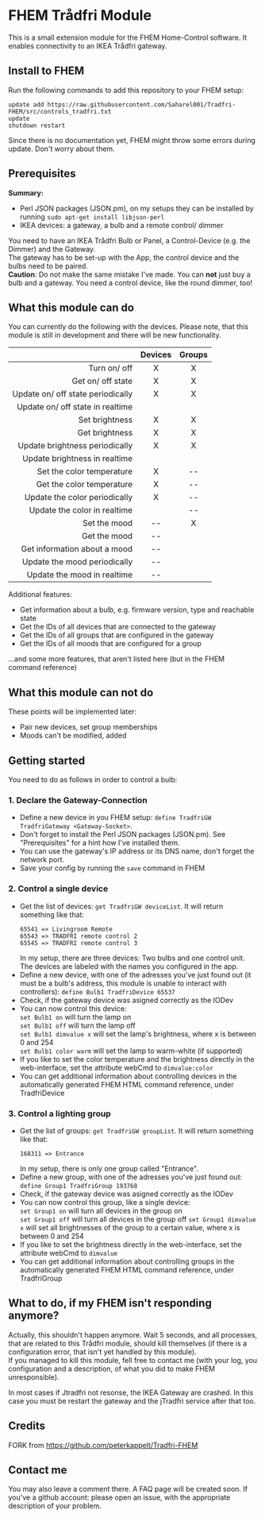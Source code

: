 # FHEM Trådfri Module

This is a small extension module for the FHEM Home-Control software. It enables connectivity to an IKEA Trådfri gateway.

## Install to FHEM
Run the following commands to add this repository to your FHEM setup:
```
update add https://raw.githubusercontent.com/Saharel001/Tradfri-FHEM/src/controls_tradfri.txt
update
shutdown restart
```

Since there is no documentation yet, FHEM might throw some errors during update. Don't worry about them.

## Prerequisites

**Summary:**
* Perl JSON packages (JSON.pm), on my setups they can be installed by running `sudo apt-get install libjson-perl`
* IKEA devices: a gateway, a bulb and a remote control/ dimmer

You need to have an IKEA Trådfri Bulb or Panel, a Control-Device (e.g. the Dimmer) and the Gateway.  
The gateway has to be set-up with the App, the control device and the bulbs need to be paired.  
__Caution__: Do not make the same mistake I've made. You can __not__ just buy a bulb and a gateway. You need a control device, like the round dimmer, too!

## What this module can do

You can currently do the following with the devices.
Please note, that this module is still in development and there will be new functionality.  

|  | Devices | Groups |  
| ---:|:---:|:---:|  
| Turn on/ off | X | X |  
| Get on/ off state | X | X |
| Update on/ off state periodically | X | X |
| Update on/ off state in realtime |||
| Set brightness | X | X |
| Get brightness | X | X |
| Update brightness periodically | X | X |
| Update brightness in realtime |||
| Set the color temperature | X |--|
| Get the color temperature | X |--|
| Update the color periodically | X |--|
| Update the color in realtime ||--|
| Set the mood |--|X|
| Get the mood |--||
| Get information about a mood |--||
| Update the mood periodically |--||
| Update the mood in realtime |--||

Additional features:
* Get information about a bulb, e.g. firmware version, type and reachable state
* Get the IDs of all devices that are connected to the gateway
* Get the IDs of all groups that are configured in the gateway
* Get the IDs of all moods that are configured for a group

...and some more features, that aren't listed here (but in the FHEM command reference)
## What this module can not do
These points will be implemented later:
* Pair new devices, set group memberships
* Moods can't be modified, added

## Getting started
You need to do as follows in order to control a bulb:
### 1. Declare the Gateway-Connection

* Define a new device in you FHEM setup: `define TradfriGW TradfriGateway <Gateway-Socket>`.
* Don't forget to install the Perl JSON packages (JSON.pm). See "Prerequisites" for a hint how I've installed them.
* You can use the gateway's IP address or its DNS name, don't forget the network port.
* Save your config by running the `save` command in FHEM 

### 2. Control a single device
* Get the list of devices: `get TradfriGW deviceList`. It will return something like that:  
   ```
   65541 => Livingroom Remote 
   65543 => TRADFRI remote control 2 
   65545 => TRADFRI remote control 3 
   ```   
   In my setup, there are three devices: Two bulbs and one control unit. The devices are labeled with the names you configured in the app.  
* Define a new device, with one of the adresses you've just found out (it must be a bulb's address, this module is unable to interact with controllers): `define Bulb1 TradfriDevice 65537`
* Check, if the gateway device was asigned correctly as the IODev
* You can now control this device:  
   `set Bulb1 on` will turn the lamp on  
   `set Bulb1 off` will turn the lamp off  
   `set Bulb1 dimvalue x` will set the lamp's brightness, where x is between 0 and 254   
   `set Bulb1 color warm` will set the lamp to warm-white (if supported)
* If you like to set the color temperature and the brightness directly in the web-interface, set the attribute webCmd to `dimvalue:color`
* You can get additional information about controlling devices in the automatically generated FHEM HTML command reference, under TradfriDevice
### 3. Control a lighting group
* Get the list of groups: `get TradfriGW groupList`. It will return something like that:  
   ```
   168311 => Entrance
   ```   
   In my setup, there is only one group called "Entrance".
* Define a new group, with one of the adresses you've just found out: `define Group1 TradfriGroup 193768`
* Check, if the gateway device was asigned correctly as the IODev
* You can now control this group, like a single device:  
   `set Group1 on` will turn all devices in the group on  
   `set Group1 off` will turn all devices in the group off
   `set Group1 dimvalue x` will set all brightnesses of the group to a certain value, where x is between 0 and 254 
* If you like to set the brightness directly in the web-interface, set the attribute webCmd to `dimvalue`
* You can get additional information about controlling groups in the automatically generated FHEM HTML command reference, under TradfriGroup

## What to do, if my FHEM isn't responding anymore?

Actually, this shouldn't happen anymore. Wait 5 seconds, and all processes, that are related to this Trådfri module, should kill themselves (if there is a configuration error, that isn't yet handled by this module).    
If you managed to kill this module, fell free to contact me (with your log, you configuration and a description, of what you did to make FHEM unresponsible).

In most cases if Jtradfri not resonse, the IKEA Gateway are crashed. In this case you must be restart the gateway and the jTradfri service after that too.

## Credits
FORK from https://github.com/peterkappelt/Tradfri-FHEM

## Contact me
You may also leave a comment there. A FAQ page will be created soon.
If you've a github account: please open an issue, with the appropriate description of your problem.
